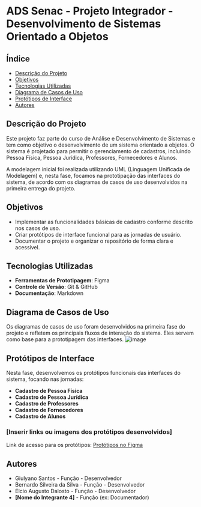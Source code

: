 # ADS Senac - Projeto Integrador - Desenvolvimento de Sistemas Orientado a Objetos

## Índice

- [Descrição do Projeto](#descrição-do-projeto)
- [Objetivos](#objetivos)
- [Tecnologias Utilizadas](#tecnologias-utilizadas)
- [Diagrama de Casos de Uso](#diagrama-de-casos-de-uso)
- [Protótipos de Interface](#protótipos-de-interface)
- [Autores](#autores)

## Descrição do Projeto

Este projeto faz parte do curso de Análise e Desenvolvimento de Sistemas e tem como objetivo o desenvolvimento de um sistema orientado a objetos. O sistema é projetado para permitir o gerenciamento de cadastros, incluindo Pessoa Física, Pessoa Jurídica, Professores, Fornecedores e Alunos.

A modelagem inicial foi realizada utilizando UML (Linguagem Unificada de Modelagem) e, nesta fase, focamos na prototipação das interfaces do sistema, de acordo com os diagramas de casos de uso desenvolvidos na primeira entrega do projeto.

## Objetivos

- Implementar as funcionalidades básicas de cadastro conforme descrito nos casos de uso.
- Criar protótipos de interface funcional para as jornadas de usuário.
- Documentar o projeto e organizar o repositório de forma clara e acessível.

## Tecnologias Utilizadas

- **Ferramentas de Prototipagem**: Figma
- **Controle de Versão**: Git & GitHub
- **Documentação**: Markdown

## Diagrama de Casos de Uso

Os diagramas de casos de uso foram desenvolvidos na primeira fase do projeto e refletem os principais fluxos de interação do sistema. Eles servem como base para a prototipagem das interfaces.
![image](https://github.com/user-attachments/assets/ecc7c4c9-a895-4ee0-a267-ca4bd0ffbb53)

## Protótipos de Interface

Nesta fase, desenvolvemos os protótipos funcionais das interfaces do sistema, focando nas jornadas:

- **Cadastro de Pessoa Física**
- **Cadastro de Pessoa Jurídica**
- **Cadastro de Professores**
- **Cadastro de Fornecedores**
- **Cadastro de Alunos**

### [Inserir links ou imagens dos protótipos desenvolvidos]

Link de acesso para os protótipos: 
[Protótipos no Figma](https://www.figma.com/file/exemplo-de-url](https://www.figma.com/design/YqHLIrEtGRr5Us2HhrJ9va/Untitled?node-id=0-1&t=LHoi9KdZIAf54uEB-1))




## Autores

- Giulyano Santos - Função - Desenvolvedor 
- Bernardo Silveira da Silva - Função - Desenvolvedor
- Elcio Augusto Dalosto - Função - Desenvolvedor
- **[Nome do Integrante 4]** - Função (ex: Documentador)


